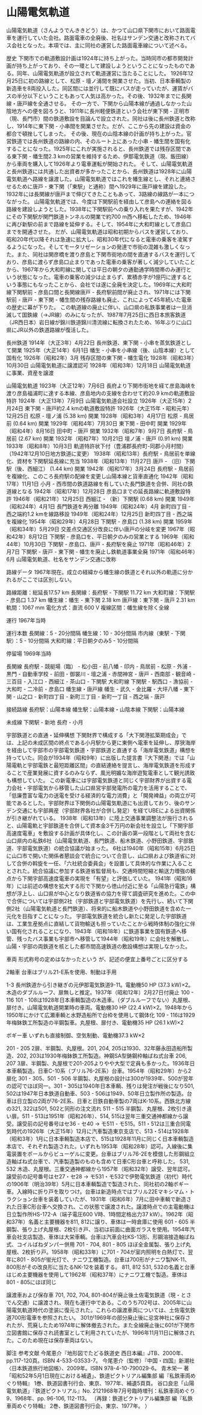 # 山陽電気軌道

山陽電気軌道（さんようでんききどう）は、かつて山口県下関市において路面電車を運行していた会社。路面電車の全廃後、社名はサンデン交通と改称されてバス会社となった。本項では、主に同社の運営した路面電車線について述べる。

歴史
下関市での軌道敷設計画は1924年に持ち上がった。当時同市の都市開発計画が持ち上がっており、その一環として建設しようということになったものである。同年、山陽電気軌道が設立されて軌道運営に当たることにした。
1926年12月25日に初の路線として、松原 - 壇ノ浦間を開業させた。当初、日本車輌製の新造車を8両投入した。同区間には並行して既にバスが走っていたが、運賃がバスの半分以下ということもあって人気は高かった。その後、1932年までに長関線・唐戸線を全通させる。
その一方で、下関から山陽本線が通過しなかった山陰地方への便を図ろうと、1911年に長州軽便鉄道という会社が東下関 - 正明市（現、長門市）間の鉄道敷設を目論んで設立された。同社は後に長州鉄道と改称し、1914年に東下関 - 小串間を開業させた。だが、ここから先の建設は資金の都合で頓挫してしまった。
その後、現在の山陰本線の計画が持ち上がった。官営鉄道では長州鉄道の路線の内、そのルート上にあった小串 - 幡生間を国有化することになった。1925年にこれが実施されると、長州鉄道では残存区間である東下関 - 幡生間2.3 kmの営業を維持するため、伊那電気鉄道（現、飯田線）から車両を購入して1926年より電車運転が開始された。
そして、山陽電気軌道と長州鉄道には共通した出資者が多かったことから、長州鉄道は1928年に山陽電気軌道へ路線を譲渡した。山陽電気軌道ではこれを幡生線とし、それと連絡させるために唐戸 - 東下関（「東駅」と通称）間へ1929年に唐戸線を建設した。1932年には長関線が唐戸まで伸びてきたこともあって、3路線の線路が一本につながった。
山陽電気軌道では、今度は下関駅前を経由して彦島への連絡を図る路線を建設しようとした。1938年に下関駅前への乗り入れを果たすが、1942年にその下関駅が関門鉄道トンネルの開業で約700 m西へ移転したため、1946年に再び新駅の前まで路線を延伸する。そして、1954年に大和町線として彦島口までを開通させた。
だが、山陽電気軌道は昭和初期からバスを運営しており、昭和20年代以降それは急速に拡大し、昭和30年代になると電車の乗客を凌駕するようになった。そしてモータリゼーションの発達で市街の混雑も激しくなった。また、同社は関彦橋を渡り彦島と下関市街地の間を直通するバスを運行しており、彦島に渡らず彦島口止まりであった電車の乗客が著しく減少していたことから、1967年から大和町線に関しては平日の朝夕の通勤通学時間帯のみ運行という状態になった。電車の乗客の減少は止まらず、累積赤字が1億円に達するという事態にもなったことから、会社では遂に全廃を決定した。1969年に大和町線下関駅前 - 彦島口間と長関線唐戸 - 長府駅前間が廃止され、1971年には下関駅前 - 唐戸 - 東下関 - 幡生間の残存路線も廃止、これによって45年続いた電車の歴史に幕が下りた。
この軌道線の廃止に伴い、山口県の私鉄事業者は一旦消滅して国鉄線（→JR線）のみになったが、1987年7月25日に西日本旅客鉄道（JR西日本）岩日線が錦川鉄道錦川清流線に転換されたため、16年ぶりに山口県にJR以外の鉄道路線が復活した。

長州鉄道
1914年（大正3年）4月22日 長州鉄道、東下関 - 小串を蒸気鉄道として開業
1925年（大正14年）6月1日 幡生 - 小串を小串線（後、山陰本線）として国有化
1926年（昭和2年）3月 残存区間の東下関 - 幡生電化
1928年（昭和3年）10月30日 山陽電気軌道に譲渡認可
1928年（昭和3年）12月18日 山陽電気軌道に事業、資産を譲渡

山陽電気軌道
1923年（大正12年）7月6日 長府より下関市街地を経て彦島海峡を渡り彦島福浦町に達する本線、彦島地内の支線を合わせて約20.9 kmの軌道敷設特許
1924年（大正13年）7月9日 山陽電気軌道会社設立
1926年（大正15年）2月24日 東下関 - 唐戸約2.4 kmの軌道敷設特許
1926年（大正15年・昭和元年）12月25日 松原 - 壇ノ浦 (5.38 km) 開業
1928年（昭和3年）4月17日 松原 - 鳥居前 (0.64 km) 開業
1929年（昭和4年）7月30日 東下関 - 田中町 開業
1929年（昭和4年）8月16日 田中町 - 唐戸 開業
1932年（昭和7年）9月7日 長府駅 - 鳥居前 (2.67 km) 開業
1932年（昭和7年）10月21日 壇ノ浦 - 唐戸 (0.91 km) 開業
1933年（昭和8年）10月3日 軌道特許状下付（豊浦郡長府町-同郡小月村間）（1942年12月10日地方鉄道に変更）
1938年（昭和13年）長府駅 - 鳥居前を単線化、資材を下関駅延長線に充当
1938年（昭和13年）11月27日 唐戸 - （旧）下関駅（後、西細江） (1.44 km) 開業
1942年（昭和17年）3月24日 長府駅 - 鳥居前を複線化、このころ長府駅の配線を変更し山陽本線と貨車直通化
1942年（昭和17年）11月1日 小月 - 西市間の鉄道路線を有していた長門鉄道を合併、同社の鉄道線となる
1942年（昭和17年）12月28日 彦島口までの延長路線に軌道敷設特許
1946年（昭和21年）12月25日 西細江 - （新）下関駅 (0.68 km) 開業
1949年（昭和24年）4月1日 長門鉄道を再分離
1949年（昭和24年）4月 新町四丁目 - 西之端約1.2 kmを線路移設
1949年（昭和24年）12月25日 新町四丁目 - 西之端を複線化
1954年（昭和29年）4月28日 下関駅 - 彦島口 (1.38 km) 開業
1959年（昭和34年）5月29日 交差点交通区分改良に伴い唐戸の分岐を変更
1967年（昭和42年）8月12日 下関駅 - 彦島口を、平日朝夕のみの営業とする
1969年（昭和44年）10月30日 下関駅 - 彦島口、唐戸 - 長府駅を廃止
1971年（昭和46年）2月7日 下関駅 - 唐戸 - 東下関 - 幡生を廃止し鉄軌道事業全廃
1971年（昭和46年）6月 山陽電気軌道、社名をサンデン交通に改称

路線データ
1967年現在。成立の経緯から幡生線の鉄道とそれ以外の軌道に分かれるがここでは区別しない。

路線距離：総延長17.57 km
長関線：長府駅 - 下関駅 11.72 km
大和町線：下関駅 - 彦島口 1.37 km
幡生線：幡生 - 東下関 2.18 km
唐戸線：東下関 - 唐戸 2.31 km
軌間：1067 mm
電化方式：直流 600 V
複線区間：幡生線を除く全線

運行
1967年当時

運行本数
長関線：5 - 20分間隔
幡生線：10 - 30分間隔
市内線（東駅 - 下関駅）：5 - 10分間隔
大和町線：平日朝夕のみ5 - 10分間隔

停留場
1969年当時

長関線
長府駅 - 競艇場（臨） - 松小田 - 前八幡 - 印内 - 鳥居前 - 松原 - 外浦 - 黒門 - 自動車学校 - 前田 - 御裳川 - 壇之浦 - 赤間神宮 - 唐戸 - 西南部 - 観音崎 - 三百目 - 入江口 - 西細江 - 茶山口 - 下関駅
大和町線
下関駅 - 駅西口 - 漁協前 - 大和町 - 二冷前 - 彦島口
幡生線・唐戸線
幡生 - 武久 - 金比羅 - 大坪八幡 - 東下関 - 山之口 - 新町四丁目 - 新町三丁目 - 新町一丁目 - 西之端 - 唐戸

接続路線
長府駅：山陽本線
幡生駅：山陽本線・山陰本線
下関駅：山陽本線

未成線
下関駅 - 新地
長府 - 小月

宇部鉄道との直通・延伸構想
下関財界で構成する「大下関港拡築期成会」では、上記の未成区間の終点である小月駅から更に東側へ電車を延伸し、厚狭海岸を経由して宇部市の宇部電気鉄道・宇部鉄道と直通する「海岸電気鉄道」構想を持っていた。同会が1934年（昭和9年）に出版した提言書『大下関港』では「山陽電軌と宇部電鉄と最短距離区間」の直結連絡を提言し、海岸電気鉄道を形成することで産業発展に資するのみならず、風光明媚な海岸遊覧電車として観光誘致も構想していた。
この新電車には宇部電気鉄道と同じく宇部財界が出資する電力会社・宇部電気から移管した山口県営宇部発電所の電力を活用することで、「低廉豊富な電力の送電を受ける経済的な電力消費」と「開発裨益」の両立が可能であるとした。宇部財界は下関側の山陽電気軌道にも出資しており、後のサンデン交通にも宇部興産（宇部財界各社が合併し発足）を経てUBEによる出資関係が引き継がれている。
1938年（昭和13年）に陸上交通事業調整法が施行されると、山陽電軌と宇部鉄道を合併して資本金3千万円の新会社を設立し「下関宇部高速度電車」を敷設する計画が具体化し、この計画の第一段階として両社を含む山口県内の私鉄6社（山陽電気軌道、長門鉄道、船木鉄道、小野田鉄道、宇部鉄道、宇部電気鉄道）の統合協議が始まった。
6社は1940年（昭和15年）6月25日に山口市で開いた関係者懇談会で統合について合意し、山口県および鉄道省に対して合併の斡旋を一任、「六社統合委員会」を設置して具体的な作業に入ることとされた。統合協議に参加する鉄道省監督局も、交通時間短縮と輸送力増強の観点から下関宇部高速度電車の実現を「有望」と評価していた。
1941年（昭和16年）には前述の構想を拡大する形で下関から徳山付近に至る「山陽急行電鉄」構想が浮上し、山口県が中心となり鉄道省の協力を得て調査研究を進めた。この中で合併については宇部側2社（宇部鉄道と宇部電気鉄道）を先行し、続いて下関側2社（山陽電気軌道と長門鉄道）、将来的に船木鉄道や小野田鉄道を含めた一元化を目指すことになった。
宇部電気鉄道を統合し新たに発足した宇部鉄道は、工業生産拠点に直結して貨物輸送も担っていたことから戦時体制の強化に伴い国有化されることになり、1943年（昭和18年）に鉄道事業を国有鉄道へ移管、残ったバス事業も宇部市へ移管して1944年（昭和19年）に会社を解散し、山陽・宇部の両鉄道を核とした都市間高速鉄道の敷設構想は実現しなかった。

車両
形式称号の定めはなかったという が、記述の便宜上番号ごとに区分する

2軸車
台車はブリル21-E系を使用、制動は手用

1-3
長州鉄道から引き継ぎの元伊那電気鉄道9-11。電動機50 HP (37.3 kW)×2。木造のダブルルーフ、扉無しと推定。1937年（昭和12年）2月27日付廃止
100 - 116
101 - 108は1928年日本車輌製造の木造車。（ダブルルーフでない）丸屋根、扉付き。山陽電気軌道開業時の車両。電動機30 HP (22.4 kW)×2。1948年から1950年にかけて広瀬車輌と水野造船所で台枠を使用して鋼体化
109 - 116は1929年梅鉢鉄工所製造の半鋼製車。丸屋根、扉付き、電動機35 HP (26.1 kW)×2

ボギー車
いずれも直接制御、空気制動、電動機37.3 kW×2

201 - 205
2扉、半鋼製、丸屋根。201, 204, 205は1930、32年藤永田造船所製造、202, 203は1930年梅鉢鉄工所製造。神鋼SA型鋳鋼枠軸ばね式台車
206, 207
3扉、半鋼製、丸屋根で201-205よりやや大型で定員も多かった。1936年日本車輌製造。日車C-10系（ブリル76-2E系）台車。1954年（昭和29年）から2扉化
301 - 305、501 - 506
半鋼製、丸屋根の設計は300が1939年、500が翌年の認可でほぼ同一。301 - 305は1940年日本車輌、残りは発注が戦後になり501, 502は1947年日本鉄道自動車、503 - 506は1949、50年日立製作所の製造。台車は日立製の2両が76-2E系、日車と日鉄自動車製の7両はK-10系。西鉄北方線の321, 322は501, 502と同形の注文流れ
511 - 515
半鋼製、丸屋根、2枚引き違い扉。511 - 513は1951年（昭和26年）、514, 515は翌年三重交通神都線から譲受。譲受前の記号番号はセ36 - セ40 → モ511 - モ515。511・512は三重合同電気時代の1926年（大正15年）12月に汽車製造東京支店で、513・514は1928年（昭和3年）1月に日本車輌製造本店で、515は1928年11月に同じく日本車輌製造本店で、それぞれ製造された。いずれも1953年（昭和28年）認可。入線後に集電装置をポールからビューゲルに変更。台車はブリル76-2Eを模倣した形鋼組立造軸ばね式台車で、汽車製造製のものも含めて日車C形台車と呼称した。
531, 532
木造、丸屋根。三重交通神都線から1957年（昭和32年）譲受、翌年認可。譲受前の記号番号はセ27・セ28 → モ531・モ532で伊勢電気鉄道（初代）時代の1906年（明治39年）5月に日本車輌製造で製造された、同社初の2軸ボギー車。入線時に折り戸を取りつけ。台車は新造時点ではブリル22Eマキシマム・トラクション台車を装着していたが、1931年（昭和6年）7月に田中車輌で新造された日車C形台車へ交換され、この状態で譲渡された。譲渡時点での主電動機は日立製作所HS-172-A（端子電圧600 V時、1時間定格出力37 kW）。1962年（昭和37年）名義と主要機器を811, 812に譲り、車体は一時倉庫に使用
601 - 605
半鋼製、張り上げ丸屋根、2枚引き戸、当初は前面に曲面ガラスを使用。1954年汽車会社支店製造、車体は大栄車輌。台車は汽車会社KS-13形、形鋼溶接造軸ばね式、コイルばねダンパー併用
701 - 704, 801 - 805
ほぼ全金属製、張り上げ丸屋根、2枚折り戸。1958年（昭和33年）に701 - 704が室内照明を白熱灯で、翌年に801 - 805が蛍光灯で、ナニワ工機製造。台車は700形がナニワ製NK-11、800形がその改良形に当たるNK-12を装着する。
811, 812
531, 532の名義と台車はじめ主要機器を使用して1962年（昭和37年）にナニワ工機で製造。車体は801 - 805にほぼ同じ

譲渡車および保存車
701, 702, 704, 801-804が廃止後土佐電気鉄道（現・とさでん交通）に譲渡され、現在も運行中である。このうち702号は、2005年に山陽電気軌道時代の塗装に復元された。これらの譲渡車両については、土佐電気鉄道700形電車を参照されたい。
301が1969年の部分廃止後に忌宮神社に保存されたが、荒廃したため1974年に解体撤去された。また全線廃止後に601が下関市立図書館に保存され読書室として利用されていたが、1996年11月11日に解体された。このため現在は保存車両はない。

脚注
参考文献
今尾恵介『地形図でたどる鉄道史 西日本編』JTB、2000年、pp.117-120頁。ISBN 4-533-03533-7。 
今尾恵介（監修）『中国・四国』新潮社〈日本鉄道旅行地図帳〉、2009年。ISBN 978-4-10-790029-6。 
青木栄一 著「昭和52年5月1日現在における補遺」、鉄道ピクトリアル編集部 編『私鉄車両めぐり特輯』 1巻、鉄道図書刊行会、東京、1977年、補遺5頁頁。 
谷口良忠「山陽電気軌道」『鉄道ピクトリアル』No. 2121968年7月号臨時増刊：私鉄車両めぐり9、1968年、pp. 96-106, 112-113。 （再録：鉄道ピクトリアル編集部 編『私鉄車両めぐり特輯』 2巻、鉄道図書刊行会、東京、1977年。 ）